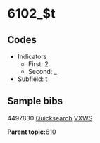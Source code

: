 # 6102\_$t

## Codes

-   Indicators
    -   First: 2
    -   Second: \_
-   Subfield: t

## Sample bibs

4497830 [Quicksearch](https://search.library.yale.edu/catalog/4497830) [VXWS](http://prodorbis.library.yale.edu:7014/vxws/GetHoldingsService?bibId=4497830)

**Parent topic:**[610](../../tags/610/610.md)

